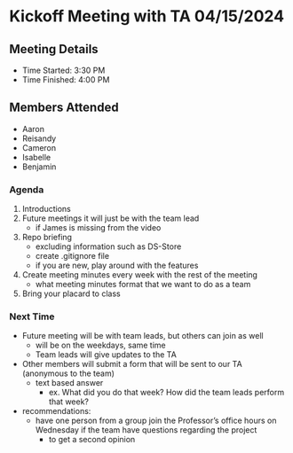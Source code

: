 # Kickoff Meeting with TA 04/15/2024

## Meeting Details
- Time Started: 3:30 PM
- Time Finished: 4:00 PM

## Members Attended
- Aaron
- Reisandy
- Cameron
- Isabelle
- Benjamin

### Agenda
1. Introductions
2. Future meetings it will just be with the team lead
   - if James is missing from the video
1. Repo briefing
    - excluding information such as DS-Store
    - create .gitignore file
    - if you are new, play around with the features
2. Create meeting minutes every week with the rest of the meeting
    - what meeting minutes format that we want to do as a team
3. Bring your placard to class

### Next Time
- Future meeting will be with team leads, but others can join as well
    - will be on the weekdays, same time
    - Team leads will give updates to the TA
- Other members will submit a form that will be sent to our TA (anonymous to the team)
    - text based answer
        - ex. What did you do that week? How did the team leads perform that week?
- recommendations:
    - have one person from a group join the Professor’s office hours on Wednesday if the team have questions regarding the project
        - to get a second opinion